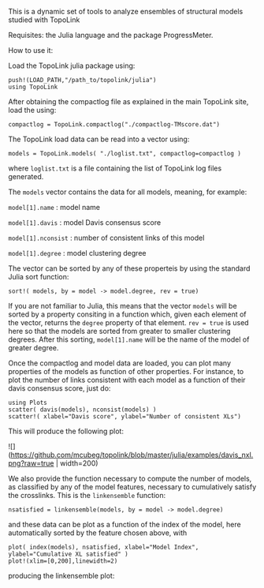 

This is a dynamic set of tools to analyze ensembles of structural models studied with TopoLink

Requisites: the Julia language and the package ProgressMeter.

How to use it:

Load the TopoLink julia package using:
```
push!(LOAD_PATH,"/path_to/topolink/julia")
using TopoLink
```

After obtaining the compactlog file as explained in the main TopoLink site, load the using:

```
compactlog = TopoLink.compactlog("./compactlog-TMscore.dat")
```

The TopoLink load data can be read into a vector using: 

```
models = TopoLink.models( "./loglist.txt", compactlog=compactlog )
```

where `loglist.txt` is a file containing the list of TopoLink log files generated.

The `models` vector contains the data for all models, meaning, for example:

`model[1].name` : model name

`model[1].davis` : model Davis consensus score

`model[1].nconsist` : number of consistent links of this model

`model[1].degree` : model clustering degree

The vector can be sorted by any of these properteis by using the standard Julia sort function:

`sort!( models, by = model -> model.degree, rev = true)`

If you are not familiar to Julia, this means that the vector `models` will be sorted by a property consiting in a function which, given each element of the vector, returns the `degree` property of that element. `rev = true` is used here so that the models are sorted from greater to smaller clustering degrees. After this sorting, `model[1].name` will be the name of the model of greater degree.

Once the compactlog and model data are loaded, you can plot many properties of the models as function of other properties. For instance, to plot the number of links consistent with each model as a function of their davis consensus score, just do:

```
using Plots
scatter( davis(models), nconsist(models) )
scatter!( xlabel="Davis score", ylabel="Number of consistent XLs")
```

This will produce the following plot:

![](https://github.com/mcubeg/topolink/blob/master/julia/examples/davis_nxl.png?raw=true | width=200)

We also provide the function necessary to compute the number of models, as classified by any of the model features, necessary to cumulatively satisfy the crosslinks. This is the `linkensemble` function:

```
nsatisfied = linkensemble(models, by = model -> model.degree)
```

and these data can be plot as a function of the index of the model, here automatically sorted by the feature chosen above, with

```
plot( index(models), nsatisfied, xlabel="Model Index", ylabel="Cumulative XL satisfied" )
plot!(xlim=[0,200],linewidth=2)
```

producing the linkensemble plot:





